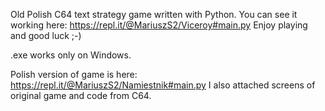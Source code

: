 Old Polish C64 text strategy game written with Python. You can see it working here: https://repl.it/@MariuszS2/Viceroy#main.py 
Enjoy playing and good luck ;-)

.exe works only on Windows.

Polish version of game is here: https://repl.it/@MariuszS2/Namiestnik#main.py
I also attached screens of original game and code from C64.
